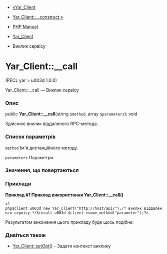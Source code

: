 - [«Yar_Client](class.yar-client.md)
- [Yar_Client::\_\_construct »](yar-client.construct.md)

- [PHP Manual](index.md)
- [Yar_Client](class.yar-client.md)
- Виклик сервісу

# Yar_Client::\_\_call

(PECL yar \> u003d 1.0.0)

Yar_Client::\_\_call — Виклик сервісу

### Опис

public **Yar_Client::\_\_call**(string `$method`, array `$parameters`):
void

Здійснює виклик віддаленого RPC-метода.

### Список параметрів

`method`
Ім'я дистанційного методу.

`parameters`
Параметри.

### Значення, що повертаються

### Приклади

**Приклад #1 Приклад використання **Yar_Client::\_\_call()****

` <?php$client u003d new Yar_Client("http://host/api/");/* виклик віддаленого сервісу */$result u003d $client->some_method("parameter");?> `

Результатом виконання цього прикладу буде щось подібне:

### Дивіться також

- [Yar_Client::setOpt()](yar-client.setopt.md) - Задати контекст
виклику
